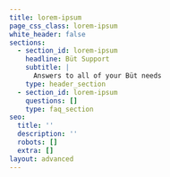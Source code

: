 ```yaml
---
title: lorem-ipsum
page_css_class: lorem-ipsum
white_header: false
sections:
  - section_id: lorem-ipsum
    headline: Büt Support
    subtitle: |
      Answers to all of your Büt needs
    type: header_section
  - section_id: lorem-ipsum
    questions: []
    type: faq_section
seo:
  title: ''
  description: ''
  robots: []
  extra: []
layout: advanced
---
```

